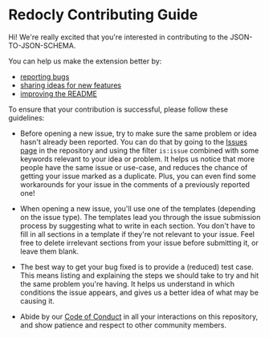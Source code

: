 # Redocly Contributing Guide

Hi! We're really excited that you're interested in contributing to the JSON-TO-JSON-SCHEMA.

You can help us make the extension better by:

- [reporting bugs](https://github.com/Redocly/json-to-json-schema/issues/new/choose)
- [sharing ideas for new features](https://github.com/Redocly/json-to-json-schema/issues/new/choose)
- [improving the README](./README.md)

To ensure that your contribution is successful, please follow these guidelines:

- Before opening a new issue, try to make sure the same problem or idea hasn't already been reported. You can do that by going to the [Issues page](https://github.com/Redocly/json-to-json-schema/issues) in the repository and using the filter `is:issue` combined with some keywords relevant to your idea or problem. It helps us notice that more people have the same issue or use-case, and reduces the chance of getting your issue marked as a duplicate. Plus, you can even find some workarounds for your issue in the comments of a previously reported one!

- When opening a new issue, you'll use one of the templates (depending on the issue type). The templates lead you through the issue submission process by suggesting what to write in each section. You don't have to fill in all sections in a template if they're not relevant to your issue. Feel free to delete irrelevant sections from your issue before submitting it, or leave them blank.

- The best way to get your bug fixed is to provide a (reduced) test case. This means listing and explaining the steps we should take to try and hit the same problem you're having. It helps us understand in which conditions the issue appears, and gives us a better idea of what may be causing it.

- Abide by our [Code of Conduct](./CODE_OF_CONDUCT.md) in all your interactions on this repository, and show patience and respect to other community members.
